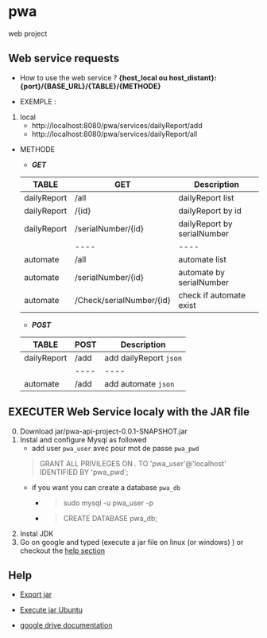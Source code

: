 # pwa
web project 

## Web service requests

- How to use the web service ?
    **{host_local ou host_distant}:{port}/{BASE_URL}/{TABLE}/{METHODE}**

- EXEMPLE :
1. local
    * http://localhost:8080/pwa/services/dailyReport/add
    * http://localhost:8080/pwa/services/dailyReport/all
  

- METHODE
    * ***GET***

    | TABLE | GET                   | Description               | 
    | ----  | ----                  | ----                      |
    |dailyReport	| /all               | dailyReport list         |
    |dailyReport	| /{id}              |  dailyReport by id       |
    |dailyReport	| /serialNumber/{id} | dailyReport by serialNumber |
    |    	| ----                  | ----                      |
    |automate   	| /all                  | automate list              |
    |automate	| /serialNumber/{id}    | automate by serialNumber |
    |automate	| /Check/serialNumber/{id} | check if automate exist |
    
    * ***POST***

    | TABLE | POST                  | Description               | 
    | ----  | ----                  | ----                      |
    |dailyReport	| /add                 | add dailyReport `json`  |
    |	            | ----                  | ----                      |
    |automate	| /add                 | add automate `json`  |

## EXECUTER Web Service localy with the JAR file

0. Download jar/pwa-api-project-0.0.1-SNAPSHOT.jar
1. Instal and configure Mysql as followed
    * add user `pwa_user` avec pour mot de passe `pwa_pwd` 
     >GRANT ALL PRIVILEGES ON *.* TO 'pwa_user'@'localhost' IDENTIFIED BY 'pwa_pwd';
    * if you want you can create a database `pwa_db`
        - >sudo mysql -u pwa_user -p
        - >CREATE DATABASE pwa_db;
2. Instal JDK
3. Go on google and typed (execute a jar file on linux (or windows) ) or checkout the [help section ](#Help)

## Help

* [Export jar](https://www.youtube.com/watch?v=qDTUYkaXAEc)
* [Execute jar Ubuntu](https://askubuntu.com/questions/101746/how-can-i-execute-a-jar-file-from-the-terminal)

* [google drive documentation](https://drive.google.com/drive/folders/1PR4mM98NHjPSkyEAsH8Las0ueLAN4RAo?usp=sharing)
